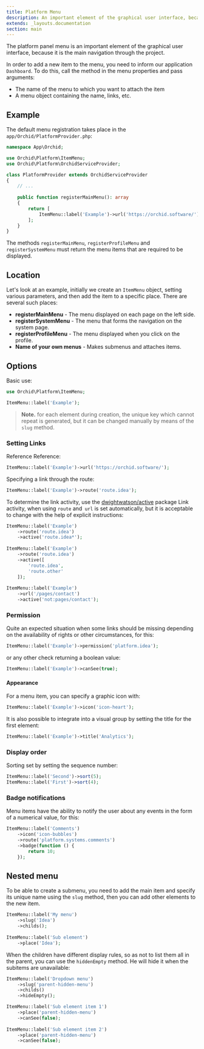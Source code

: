 ```yaml
---
title: Platform Menu
description: An important element of the graphical user interface, because with the help of it is based on the navigation project.
extends: _layouts.documentation
section: main
---
```


The platform panel menu is an important element of the graphical user interface, because it is the main navigation through the project.


In order to add a new item to the menu, you need to inform our application `Dashboard`.
To do this, call the method in the menu properties and pass arguments:

* The name of the menu to which you want to attach the item
* A menu object containing the name, links, etc.

## Example

The default menu registration takes place in the `app/Orchid/PlatformProvider.php`:

```php
namespace App\Orchid;

use Orchid\Platform\ItemMenu;
use Orchid\Platform\OrchidServiceProvider;

class PlatformProvider extends OrchidServiceProvider
{
    // ...
    
    public function registerMainMenu(): array
    {
        return [
            ItemMenu::label('Example')->url('https://orchid.software/'),
        ];
    }
}
```

The methods `registerMainMenu`, `registerProfileMenu` and `registerSystemMenu` must return the menu items that are required to be displayed.

## Location

Let's look at an example, initially we create an `ItemMenu` object, setting various parameters, and then add the item to a specific place.
There are several such places:

- **registerMainMenu** - The menu displayed on each page on the left side.
- **registerSystemMenu** - The menu that forms the navigation on the system page.
- **registerProfileMenu** - The menu displayed when you click on the profile.
- **Name of your own menus** - Makes submenus and attaches items.

## Options


Basic use:

```php
use Orchid\Platform\ItemMenu;

ItemMenu::label('Example');
```

> **Note.** for each element during creation, the unique key which cannot repeat is generated, but it can be changed manually by means of the `slug` method.

### Setting Links

Reference Reference:

 ```php
ItemMenu::label('Example')->url('https://orchid.software/');
```
 
Specifying a link through the route:
 ```php
ItemMenu::label('Example')->route('route.idea');
```


To determine the link activity, use the [dwightwatson/active](https://github.com/dwightwatson/active) package
Link activity, when using `route` and` url` is set automatically,
but it is acceptable to change with the help of explicit instructions:

```php
ItemMenu::label('Example')
    ->route('route.idea')
    ->active('route.idea*');
    
ItemMenu::label('Example')
    ->route('route.idea')
    ->active([
        'route.idea',
        'route.other'
    ]);
    
ItemMenu::label('Example')
    ->url('/pages/contact')
    ->active('not:pages/contact');
```

### Permission

Quite an expected situation when some links should be missing
depending on the availability of rights or other circumstances, for this:

 ```php
ItemMenu::label('Example')->permission('platform.idea');
```

or any other check returning a boolean value:

 ```php
ItemMenu::label('Example')->canSee(true);
```

#### Appearance

For a menu item, you can specify a graphic icon with:

```php
ItemMenu::label('Example')->icon('icon-heart');
```

It is also possible to integrate into a visual group by setting the title for the first element:

```php
ItemMenu::label('Example')->title('Analytics');
```

### Display order

Sorting set by setting the sequence number:
 ```php
ItemMenu::label('Second')->sort(5);
ItemMenu::label('First')->sort(4);
```

### Badge notifications

Menu items have the ability to notify the user about any events in the form of a numerical value, for this:

```php
ItemMenu::label('Comments')
    ->icon('icon-bubbles')
    ->route('platform.systems.comments')
    ->badge(function () {
        return 10;
    });
```

## Nested menu

To be able to create a submenu, you need to add the main item and specify its unique name using the `slug` method, then you can add other elements to the new item.

```php
ItemMenu::label('My menu')
    ->slug('Idea')
    ->childs();
    
ItemMenu::label('Sub element')
    ->place('Idea');
```

When the children have different display rules, so as not to list them all in the parent, you can use the `hiddenEmpty` method. He will hide it when the subitems are unavailable:

```php
ItemMenu::label('Dropdown menu')
    ->slug('parent-hidden-menu')
    ->childs()
    ->hideEmpty();

ItemMenu::label('Sub element item 1')
    ->place('parent-hidden-menu')
    ->canSee(false);
    
ItemMenu::label('Sub element item 2')
    ->place('parent-hidden-menu')
    ->canSee(false);
```



